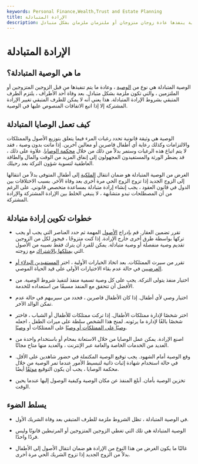 ```yaml
---
keywords: Personal Finance,Wealth,Trust and Estate Planning
title: الإرادة المتبادلة
description: الوصية المتبادلة هي نوع من الوصية ينفذها عادة زوجان متزوجان أو ملتزمان ملزمان بشكل متبادل.
---
```


# الإرادة المتبادلة
## ما هي الوصية المتبادلة؟

الوصية المتبادلة هي نوع من [الوصية](/will) ، وعادة ما يتم تنفيذها من قبل الزوجين المتزوجين أو الملتزمين ، والتي تكون ملزمة بشكل متبادل. بعد وفاة أحد الأطراف ، يلتزم الطرف المتبقي بشروط الإرادة المتبادلة. هذا يعني أنه لا يمكن للطرف المتبقي تغيير الإرادة المشتركة إلا إذا اتبع الاتفاقات المنصوص عليها في الوصية.

## كيف تعمل الوصايا المتبادلة

الوصية هي وثيقة قانونية تحدد رغبات المرء فيما يتعلق بتوزيع الأصول والممتلكات والالتزامات وكذلك رعاية أي أطفال قاصرين أو معالين آخرين. إذا ماتت بدون وصية ، فقد لا يتم اتباع هذه الرغبات وستمر بدلاً من ذلك من خلال [محكمة الوصايا](/probate-court). علاوة على ذلك ، قد يضطر الورثة والمستفيدون المجهولون إلى إنفاق المزيد من الوقت والمال والطاقة العاطفية لتسوية شؤون التركة بعد رحيلك.

الغرض من الوصية المتبادلة هو ضمان انتقال [الملكية](/property) إلى أطفال المتوفى بدلاً من انتقالها إلى الزوج الجديد إذا تزوج الزوج الحي مرة أخرى بعد وفاة الآخر. بسبب الاختلافات بين الدول في قانون العقود ، يجب إنشاء إرادة متبادلة بمساعدة متخصص قانوني. على الرغم من أن المصطلحات تبدو متشابهة ، لا ينبغي الخلط بين الإرادة المشتركة والإرادة المشتركة.

## خطوات تكوين إرادة متبادلة

- تقرر تضمين العقار. قم بإدراج [الأصول](/asset) المهمة ثم حدد العناصر التي يجب أو يجب تركها بواسطة طرق أخرى خارج الإرادة. إذا كنت متزوجًا ، فيجوز لكل من الزوجين تقديم وصية منفصلة أو وصية متبادلة. يمكن للفرد أن يترك فقط نصيبه من الأصول التي [يمتلكها بالاشتراك](/jointownedproperty) مع زوجته.

- تقرر من سيرث الممتلكات. بعد اتخاذ الخيارات الأولية ، اختر [المستفيدين البدلاء أو العرضيين](/contingent_beneficiary) في حالة عدم بقاء الاختيارات الأولى على قيد الحياة الموصي.

- اختيار منفذ يتولى التركة. يجب على كل وصية تسمية منفذ لتنفيذ شروط الوصية. من الأفضل أن تتحقق مع المنفذ مسبقًا من استعداده للخدمة.

- اختيار وصي لأي أطفال. إذا كان الأطفال قاصرين ، فحدد من سيربيهم في حالة عدم تمكن الوالد الآخر.

- اختر شخصًا لإدارة ممتلكات الأطفال. إذا تركت ممتلكات للأطفال أو الشباب ، فاختر شخصًا بالغًا لإدارة ما يرثونه. لمنح هذا الشخص سلطة على ميراث الطفل ، اجعله [وصيًا على الممتلكات أو وصيًا](/guardian) على الممتلكات أو [وصيًا](/trustee).

- اصنع الإرادة. يمكن عمل الوصايا من خلال الاستعانة بمحام أو باستخدام واحدة من العديد من الخدمات الخاصة والعامة عبر الإنترنت ، والعديد منها متاح مجانًا.

- وقع الوصية أمام الشهود. يجب توقيع الوصية المكتملة في حضور شاهدين على الأقل. في حالة استخدام شهادة إثبات ذاتية لتبسيط الأمور عندما تمر الوصية من خلال محكمة الوصايا ، يجب أن يكون التوقيع [موثقًا](/notarize) أيضًا.

- تخزين الوصية بأمان. أبلغ المنفذ عن مكان الوصية وكيفية الوصول إليها عندما يحين الوقت.

## يسلط الضوء

- في الوصية المتبادلة ، تظل الشروط ملزمة للطرف المتبقي بعد وفاة الشريك الأول.

- الوصية المتبادلة هي تلك التي تغطي الزوجين المتزوجين أو المرتبطين قانونًا وليس فردًا واحدًا.

- غالبًا ما يكون الغرض من هذا النوع من الإرادة هو ضمان انتقال الأصول إلى الأطفال بدلاً من الزوج الجديد إذا تزوج الشريك الحي مرة أخرى.

